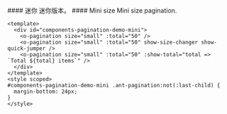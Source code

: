 <cn>
#### 迷你
迷你版本。
</cn>

<us>
#### Mini size
Mini size pagination.
</us>

```vue
<template>
  <div id="components-pagination-demo-mini">
    <o-pagination size="small" :total="50" />
    <o-pagination size="small" :total="50" show-size-changer show-quick-jumper />
    <o-pagination size="small" :total="50" :show-total="total => `Total ${total} items`" />
  </div>
</template>
<style scoped>
#components-pagination-demo-mini .ant-pagination:not(:last-child) {
  margin-bottom: 24px;
}
</style>
```
